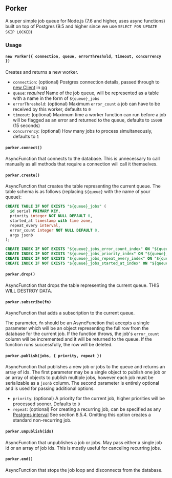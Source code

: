 ## Porker

A super simple job queue for Node.js (7.6 and higher, uses async functions) built on top of Postgres (9.5 and higher since we use `SELECT FOR UPDATE SKIP LOCKED`)

### Usage


#### `new Porker({ connection, queue, errorThreshold, timeout, concurrency })`

Creates and returns a new worker.

- `connection`: (optional) Postgres connection details, passed through to [new Client](https://node-postgres.com/api/client#new-client-config-object-) in [pg](https://node-postgres.com/)
- `queue`: *required* Name of the job queue, will be represented as a table with a name in the form of `${queue}_jobs`
- `errorThreshold`: (optional) Maximum `error_count` a job can have to be received by this worker, defaults to `0`
- `timeout`: (optional) Maximum time a worker function can run before a job will be flagged as an error and returned to the queue, defaults to `15000` (15 seconds)
- `concurrency`: (optional) How many jobs to process simultaneously, defaults to `1`

#### `porker.connect()`

AsyncFunction that connects to the database. This is unnecessary to call manually as all methods that require a connection will call it themselves.

#### `porker.create()`

AsyncFunction that creates the table representing the current queue. The table schema is as follows (replacing `${queue}` with the name of your queue):

```sql
CREATE TABLE IF NOT EXISTS "${queue}_jobs" (
  id serial PRIMARY KEY,
  priority integer NOT NULL DEFAULT 0,
  started_at timestamp with time zone,
  repeat_every interval,
  error_count integer NOT NULL DEFAULT 0,
  args jsonb
);

CREATE INDEX IF NOT EXISTS "${queue}_jobs_error_count_index" ON "${queue}_jobs" (error_count);
CREATE INDEX IF NOT EXISTS "${queue}_jobs_priority_index" ON "${queue}_jobs" (priority);
CREATE INDEX IF NOT EXISTS "${queue}_jobs_repeat_every_index" ON "${queue}_jobs" (repeat_every);
CREATE INDEX IF NOT EXISTS "${queue}_jobs_started_at_index" ON "${queue}_jobs" (started_at);
```

#### `porker.drop()`

AsyncFunction that drops the table representing the current queue. THIS WILL DESTROY DATA.

#### `porker.subscribe(fn)`

AsyncFunction that adds a subscription to the current queue.

The parameter, `fn` should be an AsyncFunction that accepts a single parameter which will be an object representing the full row from the database for the current job. If the function throws, the job's `error_count` column will be incremented and it will be returned to the queue. If the function runs successfully, the row will be deleted.

#### `porker.publish(jobs, { priority, repeat })`

AsyncFunction that publishes a new job or jobs to the queue and returns an array of ids. The first parameter may be a single object to publish one job or an array of objects to publish multiple jobs, however each job must be serializable as a `jsonb` column. The second parameter is entirely optional and is used for passing additional options.

- `priority`: (optional) A priority for the current job, higher priorities will be processed sooner. Defaults to `0`
- `repeat`: (optional) For creating a recurring job, can be specified as any [Postgres interval](https://www.postgresql.org/docs/9.5/static/datatype-datetime.html) See section 8.5.4. Omitting this option creates a standard non-recurring job.

#### `porker.unpublish(ids)`

AsyncFunction that unpublishes a job or jobs. May pass either a single job id or an array of job ids. This is mostly useful for canceling recurring jobs.

#### `porker.end()`

AsyncFunction that stops the job loop and disconnects from the database.
